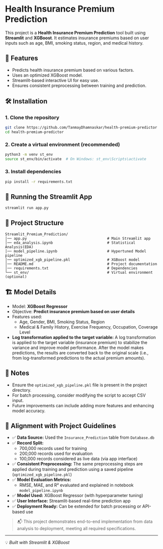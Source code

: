 # Health Insurance Premium Prediction

This project is a **Health Insurance Premium Prediction** tool built using **Streamlit** and **XGBoost**. It estimates insurance premiums based on user inputs such as age, BMI, smoking status, region, and medical history.

## 📌 Features
- Predicts health insurance premium based on various factors.
- Uses an optimized XGBoost model.
- Streamlit-based interactive UI for easy use.
- Ensures consistent preprocessing between training and prediction.

## 🛠 Installation
### 1. Clone the repository
```sh
git clone https://github.com/TanmayDhamnaskar/health-premium-predictor
cd health-premium-predictor
```

### 2. Create a virtual environment (recommended)
```sh
python3 -m venv st_env
source st_env/bin/activate  # On Windows: st_env\Scripts\activate
```

### 3. Install dependencies
```sh
pip install -r requirements.txt
```

## 🚀 Running the Streamlit App
```sh
streamlit run app.py
```

## 📂 Project Structure
```
Streamlit_Premium_Prediction/
│── app.py                                     # Main Streamlit app
│── eda_analysis.ipynb                         # Statistical Analysis(EDA)
│── model_pipeline.ipynb                       # Hypertuned Model pipeline 
│── optimized_xgb_pipeline.pkl                 # XGBoost model
│── README.md                                  # Project documentation
│── requirements.txt                           # Dependencies
└── st_env/                                    # Virtual environment (optional)
```

## 🏗 Model Details
- Model: **XGBoost Regressor**
- Objective: **Predict insurance premium based on user details**
- Features used:
  - Age, Gender, BMI, Smoking Status, Region
  - Medical & Family History, Exercise Frequency, Occupation, Coverage Level
- **Log transformation applied to the target variable:** A log transformation is applied to the target variable (insurance premium) to stabilize the variance and improve model performance. After the model makes predictions, the results are converted back to the original scale (i.e., from log-transformed predictions to the actual premium amounts).

## 📑 Notes
- Ensure the `optimized_xgb_pipeline.pkl` file is present in the project directory.
- For batch processing, consider modifying the script to accept CSV input.
- Future improvements can include adding more features and enhancing model accuracy.

## 📘 Alignment with Project Guidelines

- ✅ **Data Source:** Used the `Insurance_Prediction` table from `Database.db`
- ✅ **Record Split:** 
  - 700,000 records used for training
  - 200,000 records used for evaluation
  - 100,000 records considered as live data (via app interface)
- ✅ **Consistent Preprocessing:** The same preprocessing steps are applied during training and prediction using a saved pipeline (`optimized_xgb_pipeline.pkl`)
- ✅ **Model Evaluation Metrics:**
  - RMSE, MAE, and R² evaluated and explained in notebook `model_pipeline.ipynb`
- ✅ **Model Used:** XGBoost Regressor (with hyperparameter tuning)
- ✅ **User Interface:** Streamlit-based real-time prediction app
- ✅ **Deployment Ready:** Can be extended for batch processing or API-based use

> 📬 This project demonstrates end-to-end implementation from data analysis to deployment, meeting all required specifications.



---
💡 *Built with Streamlit & XGBoost*

